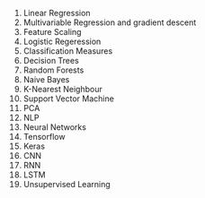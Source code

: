 1. Linear Regression
2. Multivariable Regression and gradient descent
3. Feature Scaling
4. Logistic Regeression
5. Classification Measures
6. Decision Trees
7. Random Forests
8. Naive Bayes
9. K-Nearest Neighbour
10. Support Vector Machine
11. PCA
12. NLP
13. Neural Networks
14. Tensorflow
15. Keras
16. CNN
17. RNN
18. LSTM
19. Unsupervised Learning